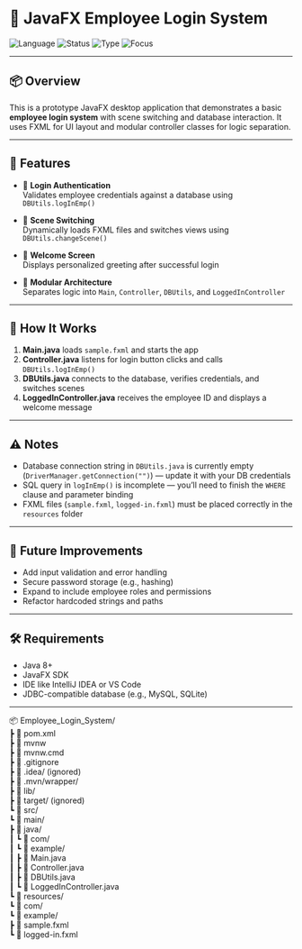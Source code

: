 # 🔐 JavaFX Employee Login System

![Language](https://img.shields.io/badge/Java-JavaFX-blue?style=for-the-badge&logo=java)
![Status](https://img.shields.io/badge/Status-Prototype-orange?style=for-the-badge)
![Type](https://img.shields.io/badge/Type-Desktop%20App-lightgrey?style=for-the-badge)
![Focus](https://img.shields.io/badge/Focus-Authentication%20%26%20Scene%20Management-orange?style=for-the-badge)

---

## 📦 Overview

This is a prototype JavaFX desktop application that demonstrates a basic **employee login system** with scene switching and database interaction. It uses FXML for UI layout and modular controller classes for logic separation.

---

## 🚀 Features

- 🔐 **Login Authentication**  
  Validates employee credentials against a database using `DBUtils.logInEmp()`

- 🔄 **Scene Switching**  
  Dynamically loads FXML files and switches views using `DBUtils.changeScene()`

- 👤 **Welcome Screen**  
  Displays personalized greeting after successful login

- 🧩 **Modular Architecture**  
  Separates logic into `Main`, `Controller`, `DBUtils`, and `LoggedInController`

---

## 🧠 How It Works

1. **Main.java** loads `sample.fxml` and starts the app
2. **Controller.java** listens for login button clicks and calls `DBUtils.logInEmp()`
3. **DBUtils.java** connects to the database, verifies credentials, and switches scenes
4. **LoggedInController.java** receives the employee ID and displays a welcome message

---

## ⚠️ Notes

- Database connection string in `DBUtils.java` is currently empty (`DriverManager.getConnection("")`) — update it with your DB credentials
- SQL query in `logInEmp()` is incomplete — you’ll need to finish the `WHERE` clause and parameter binding
- FXML files (`sample.fxml`, `logged-in.fxml`) must be placed correctly in the `resources` folder

---

## 📌 Future Improvements

- Add input validation and error handling
- Secure password storage (e.g., hashing)
- Expand to include employee roles and permissions
- Refactor hardcoded strings and paths

---

## 🛠️ Requirements

- Java 8+
- JavaFX SDK
- IDE like IntelliJ IDEA or VS Code
- JDBC-compatible database (e.g., MySQL, SQLite)

---

📦 Employee_Login_System/  
 ┣ 📄 pom.xml  
 ┣ 📄 mvnw  
 ┣ 📄 mvnw.cmd  
 ┣ 📄 .gitignore  
 ┣ 📁 .idea/ (ignored)  
 ┣ 📁 .mvn/wrapper/  
 ┣ 📁 lib/  
 ┣ 📁 target/ (ignored)  
 ┗ 📁 src/  
     ┗ 📁 main/  
     ┣ 📁 java/  
     ┃ ┗ 📁 com/  
     ┃   ┗ 📁 example/  
     ┃     ┣ 📄 Main.java  
     ┃     ┣ 📄 Controller.java  
     ┃     ┣ 📄 DBUtils.java  
     ┃     ┗ 📄 LoggedInController.java  
     ┗ 📁 resources/  
       ┗ 📁 com/  
         ┗ 📁 example/  
           ┣ 📄 sample.fxml  
           ┗ 📄 logged-in.fxml  

